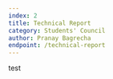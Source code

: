 ```yaml
---
index: 2
title: Technical Report
category: Students' Council
author: Pranay Bagrecha
endpoint: /technical-report
---
```


test
